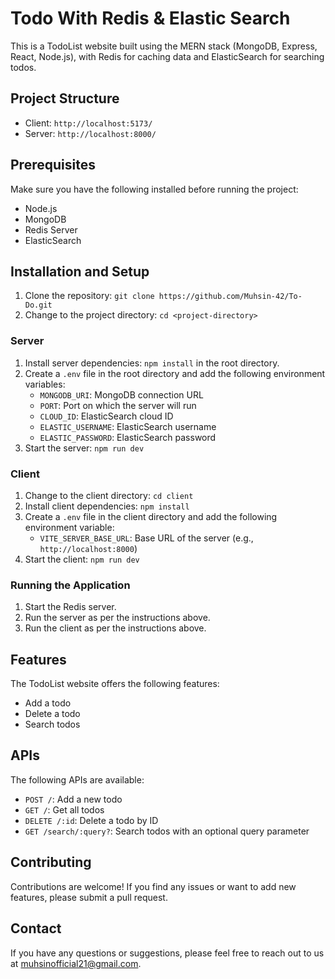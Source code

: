 # Todo With Redis & Elastic Search

This is a TodoList website built using the MERN stack (MongoDB, Express, React, Node.js), with Redis for caching data and ElasticSearch for searching todos.

## Project Structure

- Client: `http://localhost:5173/`
- Server: `http://localhost:8000/`

## Prerequisites

Make sure you have the following installed before running the project:

- Node.js
- MongoDB
- Redis Server
- ElasticSearch

## Installation and Setup

1. Clone the repository: `git clone https://github.com/Muhsin-42/To-Do.git`
2. Change to the project directory: `cd <project-directory>`

### Server

1. Install server dependencies: `npm install` in the root directory.
2. Create a `.env` file in the root directory and add the following environment variables:
   - `MONGODB_URI`: MongoDB connection URL
   - `PORT`: Port on which the server will run
   - `CLOUD_ID`: ElasticSearch cloud ID
   - `ELASTIC_USERNAME`: ElasticSearch username
   - `ELASTIC_PASSWORD`: ElasticSearch password
3. Start the server: `npm run dev`

### Client

1. Change to the client directory: `cd client`
2. Install client dependencies: `npm install`
3. Create a `.env` file in the client directory and add the following environment variable:
   - `VITE_SERVER_BASE_URL`: Base URL of the server (e.g., `http://localhost:8000`)
4. Start the client: `npm run dev`

### Running the Application

1. Start the Redis server.
2. Run the server as per the instructions above.
3. Run the client as per the instructions above.

## Features

The TodoList website offers the following features:

- Add a todo
- Delete a todo
- Search todos

## APIs

The following APIs are available:

- `POST /`: Add a new todo
- `GET /`: Get all todos
- `DELETE /:id`: Delete a todo by ID
- `GET /search/:query?`: Search todos with an optional query parameter

## Contributing

Contributions are welcome! If you find any issues or want to add new features, please submit a pull request.


## Contact

If you have any questions or suggestions, please feel free to reach out to us at [muhsinofficial21@gmail.com](mailto:muhsinofficial21@gmail.com).